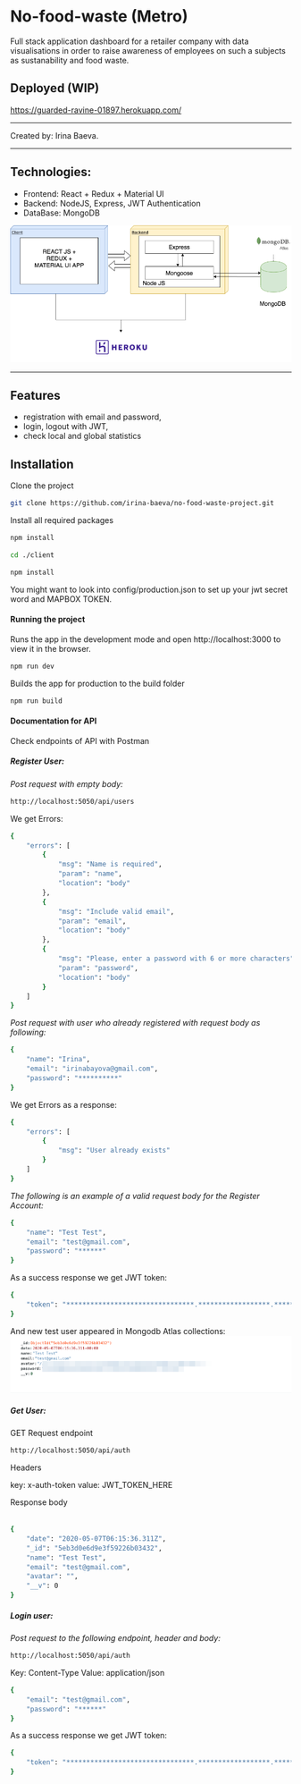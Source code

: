 # No-food-waste (Metro)

Full stack application dashboard for a retailer company with data visualisations in order to raise awareness of employees on such a subjects as sustanability and food waste.

## Deployed (WIP)

https://guarded-ravine-01897.herokuapp.com/

---

Created by: Irina Baeva.

---

## Technologies:

- Frontend: React + Redux + Material UI
- Backend: NodeJS, Express, JWT Authentication
- DataBase: MongoDB

![App Architecture](./app-architecture.png)

---

## Features

- registration with email and password,
- login, logout with JWT,
- check local and global statistics

## Installation

Clone the project

```sh
git clone https://github.com/irina-baeva/no-food-waste-project.git
```

Install all required packages

```sh
npm install
```

```sh
cd ./client
```

```sh
npm install
```

You might want to look into config/production.json to set up your jwt secret word and MAPBOX TOKEN.

#### Running the project

Runs the app in the development mode and open http://localhost:3000 to view it in the browser.

```sh
npm run dev
```

Builds the app for production to the build folder

```sh
npm run build
```

#### Documentation for API

Check endpoints of API with Postman

##### Register User:

_Post request with empty body:_

```sh
http://localhost:5050/api/users
```

We get Errors:

```sh
{
    "errors": [
        {
            "msg": "Name is required",
            "param": "name",
            "location": "body"
        },
        {
            "msg": "Include valid email",
            "param": "email",
            "location": "body"
        },
        {
            "msg": "Please, enter a password with 6 or more characters",
            "param": "password",
            "location": "body"
        }
    ]
}
```

_Post request with user who already registered with request body as following:_

```sh
{
	"name": "Irina",
	"email": "irinabayova@gmail.com",
	"password": "**********"
}
```

We get Errors as a response:

```sh
{
    "errors": [
        {
            "msg": "User already exists"
        }
    ]
}
```

_The following is an example of a valid request body for the Register Account:_

```sh
{
	"name": "Test Test",
	"email": "test@gmail.com",
	"password": "******"
}
```

As a success response we get JWT token:

```sh
{
    "token": "********************************.******************.**********************"
}
```

And new test user appeared in Mongodb Atlas collections:
![Registered user](./atlas_collection.png)

##### Get User:

GET Request endpoint

```sh
http://localhost:5050/api/auth
```

Headers

key: x-auth-token
value: JWT_TOKEN_HERE

Response body

```sh

{
    "date": "2020-05-07T06:15:36.311Z",
    "_id": "5eb3d0e6d9e3f59226b03432",
    "name": "Test Test",
    "email": "test@gmail.com",
    "avatar": "",
    "__v": 0
}
```

##### Login user:

_Post request to the following endpoint, header and body:_

```sh
http://localhost:5050/api/auth
```

Key: Content-Type
Value: application/json

```sh
{
	"email": "test@gmail.com",
	"password": "******"
}
```

As a success response we get JWT token:

```sh
{
    "token": "********************************.******************.**********************"
}
```
